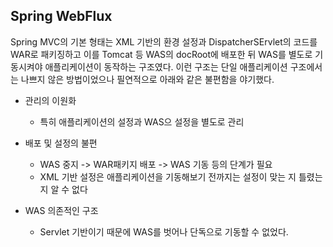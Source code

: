 ## Spring WebFlux 

Spring MVC의 기본 형태는 XML 기반의 환경 설정과 DispatcherSErvlet의 코드를 WAR로 패키징하고 이를 Tomcat 등 WAS의 docRoot에 배포한 뒤 WAS를 별도로 기동시켜야 애플리케이션이 동작하는 구조였다. 이런 구조는 단일 애플리케이션 구조에서는 나쁘지 않은 방법이었으나 필연적으로 아래와 같은 불편함을 야기했다.

- 관리의 이원화

  - 특히 애플리케이션의 설정과 WAS으 설정을 별도로 관리 

- 배포 및 설정의 불편

  - WAS 중지 -> WAR패키지 배포 -> WAS 기동 등의 단계가 필요
  - XML 기반 설정은 애플리케이션을 기동해보기 전까지는 설정이 맞는 지 틀렸는 지 알 수 없다

- WAS 의존적인 구조

  - Servlet 기반이기 때문에 WAS를 벗어나 단독으로 기동할 수 없었다.

  